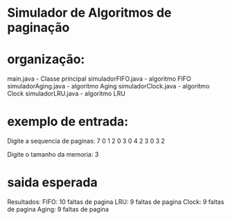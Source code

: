# Simulador de Algoritmos de paginação

# organização:
main.java - Classe principal
simuladorFIFO.java - algoritmo FIFO
simuladorAging.java - algoritmo Aging
simuladorClock.java - algoritmo Clock
simuladorLRU.java - algoritmo LRU

# exemplo de entrada:
Digite a sequencia de paginas: 
7 0 1 2 0 3 0 4 2 3 0 3 2

Digite o tamanho da memoria: 
3

# saida esperada

Resultados:
FIFO: 10 faltas de pagina
LRU: 9 faltas de pagina
Clock: 9 faltas de pagina
Aging: 9 faltas de pagina